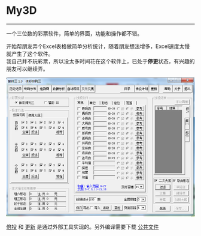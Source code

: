 # My3D
---
一个三位数的彩票软件，简单的界面，功能和操作都不错。

开始帮朋友弄个Excel表格做简单分析统计，随着朋友想法增多，Excel速度太慢就产生了这个软件。  
我自己并不玩彩票，所以没太多时间花在这个软件上，已处于**停更**状态，有兴趣的朋友可以继续弄。

![主界面](https://github.com/SeanTo/My3D/blob/master/My3D.png)

[倍投](https://github.com/SeanTo/LotteryPlan) 和 [更新](https://github.com/SeanTo/LiveUpdate) 是通过外部工具实现的。另外编译需要下载 [公共文件](https://github.com/SeanTo/MyCommonFile)
